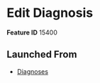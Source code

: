 # Edit Diagnosis

**Feature ID** 15400

## Launched From

- [Diagnoses](Diagnoses.md)











































































